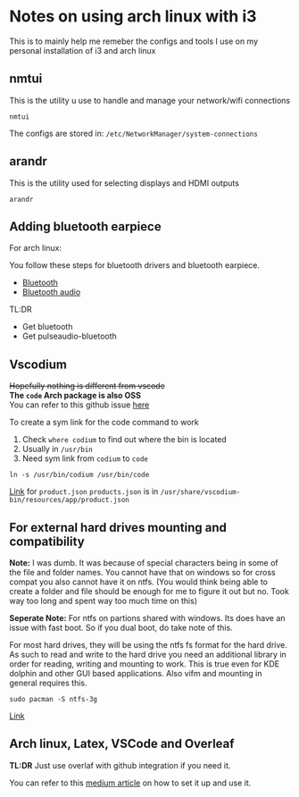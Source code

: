 # Notes on using arch linux with i3  
This is to mainly help me remeber the configs and tools I use on my personal installation of i3 and arch linux  

## nmtui
This is the utility u use to handle and manage your network/wifi connections
```
nmtui
```

The configs are stored in: `/etc/NetworkManager/system-connections`

## arandr
This is the utility used for selecting displays and HDMI outputs
```
arandr
```

## Adding bluetooth earpiece

For arch linux:

You follow these steps for bluetooth drivers and bluetooth earpiece.  
- [Bluetooth](https://wiki.archlinux.org/index.php/bluetooth)
- [Bluetooth audio](https://wiki.archlinux.org/index.php/bluetooth_headset)

TL:DR
- Get bluetooth
- Get pulseaudio-bluetooth

## Vscodium

~~Hopefully nothing is different from vscode~~  
**The `code` Arch package is also OSS**  
You can refer to this github issue [here](https://github.com/VSCodium/vscodium/issues/598)  

To create a sym link for the code command to work
1. Check `where codium` to find out where the bin is located
2. Usually in `/usr/bin`
3. Need sym link from `codium` to `code`
```
ln -s /usr/bin/codium /usr/bin/code
```


[Link](https://github.com/VSCodium/vscodium/blob/master/DOCS.md#extensions-marketplace) for `product.json`
`products.json` is in `/usr/share/vscodium-bin/resources/app/product.json`

## For external hard drives mounting and compatibility

**Note:** I was dumb. It was because of special characters being in some of the file and folder names. You cannot have that on windows so for cross compat you also cannot have it on ntfs. (You would think being able to create a folder and file should be enough for me to figure it out but no. Took way too long and spent way too much time on this)

**Seperate Note:** For ntfs on partions shared with windows. Its does have an issue with fast boot. So if you dual boot, do take note of this.

For most hard drives, they will be using the ntfs fs format for the hard drive.
As such to read and write to the hard drive you need an additional library in order for reading, writing and mounting to work.
This is true even for KDE dolphin and other GUI based applications.
Also vifm and mounting in general requires this.

```
sudo pacman -S ntfs-3g
```

[Link](https://wiki.archlinux.org/index.php/NTFS-3G)

## Arch linux, Latex, VSCode and Overleaf

**TL:DR** Just use overlaf with github integration if you need it.

You can refer to this [medium article](https://medium.com/@rcpassos/writing-latex-documents-in-visual-studio-code-with-latex-workshop-d9af6a6b2815) on how to set it up and use it.  
